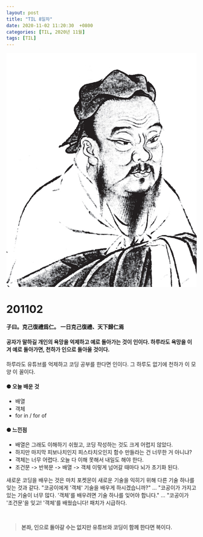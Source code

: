 ```yaml
---
layout: post
title: "TIL 8일차"
date: 2020-11-02 11:20:30  +0800
categories: [TIL, 2020년 11월]
tags: [TIL]
---
```


![image](/assets/img/sample/avatar.jpg)

# **201102**

#### **子曰。克己復禮爲仁。 一日克己復禮、天下歸仁焉**

#### **공자가 말하길 개인의 욕망을 억제하고 예로 돌아가는 것이 인이다. 하루라도 욕망을 이겨 예로 돌아가면, 천하가 인으로 돌아올 것이다.**

하루라도 유튜브를 억제하고 코딩 공부를 한다면 인이다. 그 하루도 없기에 천하가 이 모양 이 꼴이다.

#### **⚈ 오늘 배운 것**

- 배열
- 객체
- for in / for of

#### **⚈ 느낀점**

- 배열은 그래도 이해하기 쉬웠고, 코딩 작성하는 것도 크게 어렵지 않았다.
- 하지만 마지막 피보나치인지 피스타치오인지 함수 만들라는 건 너무한 거 아니냐?
- 객체는 너무 어렵다. 오늘 다 이해 못해서 내일도 해야 한다.
- 조건문 -> 반복문 -> 배열 -> 객체 이렇게 넘어갈 때마다 뇌가 초기화 된다.

새로운 코딩을 배우는 것은 마치 포켓몬이 새로운 기술을 익히기 위해 다른 기술 하나를 잊는 것과 같다.
"코공이에게 '객체' 기술을 배우게 하시겠습니까?" ... "코공이가 가지고 있는 기술이 너무 많다. '객체'를 배우려면 기술 하나를 잊어야 합니다." ... "코공이가 '조건문'을 잊고! '객체'를 배웠습니다!
패치가 시급하다.

<br>

> **본좌, 인으로 돌아갈 수는 없지만 유튜브와 코딩이 함께 한다면 복이다.**
